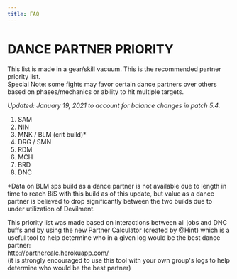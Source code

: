 ```yaml
---
title: FAQ
---
```

# DANCE PARTNER PRIORITY
This list is made in a gear/skill vacuum. This is the recommended partner priority list.  
Special Note: some fights may favor certain dance partners over others based on phases/mechanics or ability to hit multiple targets.

*Updated: January 19, 2021 to account for balance changes in patch 5.4.*

1. SAM
2. NIN
3. MNK / BLM (crit build)*
4. DRG / SMN
5. RDM
6. MCH
7. BRD
8. DNC

*Data on BLM sps build as a dance partner is not available due to length in time to reach BiS with this build as of this update, but value as a dance partner is believed to drop significantly between the two builds due to under utilization of Devilment.


This priority list was made based on interactions between all jobs and DNC buffs and by using the new Partner Calculator (created by @Hint) which is a useful tool to help determine who in a given log would be the best dance partner:  
<http://partnercalc.herokuapp.com/>  
(it is strongly encouraged to use this tool with your own group's logs to help determine who would be the best partner)